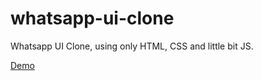 # whatsapp-ui-clone
Whatsapp UI Clone, using only HTML, CSS and little bit JS.

[Demo](https://ma-wa-ui-clone.netlify.app/)
